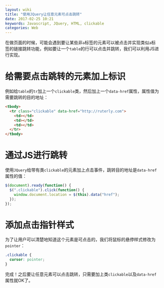 ```yaml
---
layout: wiki
title: "使用JQuery让任意元素可点击跳转"
date: 2017-02-25 10:21
keywords: Javascript, JQuery, HTML, clickable
categories: Web
---
```


在做页面的时候，可能会遇到要让某些非`a`标签的元素可以被点击并实现类似`a`标签的链接跳转功能，例如要让一个`table`的行可以点击并跳转，我们可以利用JS进行实现。

# 给需要点击跳转的元素加上标识

例如给`table`的`tr`加上一个`clickable`类，然后加上一个`data-href`属性，属性值为需要跳转的目的地址：

```html
<tbody>
  <tr class="clickable" data-href="http://ruterly.com">
    <td></td>
    <td></td>
    <td></td>
  </tr>
</tbody>
```

# 通过JS进行跳转

使用`JQuery`给带有类`clickable`的元素加上点击事件，跳转目的地址是`data-href`属性的值：

```javascript
$(document).ready(function() {
  $(".clickable").click(function() {
    window.document.location = $(this).data("href");
  });
});
```

# 添加点击指针样式

为了让用户可以清楚地知道这个元素是可点击的，我们将鼠标的悬停样式修改为`pointer`：

```css
.clickable {
  cursor: pointer;
}
```

完成！之后要让任意元素可以点击跳转，只需要加上类`clickable`以及`data-href`属性就OK了。
